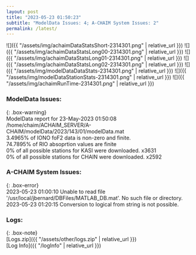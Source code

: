 ```yaml
---
layout: post
title: "2023-05-23 01:50:23"
subtitle: "ModelData Issues: 4; A-CHAIM System Issues: 2"
permalink: /latest/
---
```


![]({{ "/assets/img/achaimDataStatsShort-2314301.png" | relative_url }})
![]({{ "/assets/img/achaimDataStatsLong00-2314301.png" | relative_url }})
![]({{ "/assets/img/achaimDataStatsLong01-2314301.png" | relative_url }})
![]({{ "/assets/img/achaimDataStatsLong02-2314301.png" | relative_url }})
![]({{ "/assets/img/modelDataDataStats-2314301.png" | relative_url }})
![]({{ "/assets/img/modelDataStationStats-2314301.png" | relative_url }})
![]({{ "/assets/img/achaimRunTime-2314301.png" | relative_url }})


### ModelData Issues:  
  
{: .box-warning}  
 ModelData report for 23-May-2023 01:50:08   
 /home/chaim/ACHAIM_SERVER/A-CHAIM/modelData/2023/143/01/modelData.mat   
 3.4965% of IONO foF2 data is non-zero and finite.   
 74.7895% of RIO absoprtion values are finite   
 0% of all possible stations for KASI were downloaded. x3631   
 0% of all possible stations for CHAIN were downloaded. x2592   
  
### A-CHAIM System Issues:  
  
{: .box-error}  
2023-05-23 01:00:10 Unable to read file '/usr/local/jbernard/DBFiles/MATLAB_DB.mat'. No such file or directory.  
2023-05-23 01:20:15 Conversion to logical from string is not possible.  

### Logs:  
  
{: .box-note}  
[Logs.zip]({{ "/assets/other/logs.zip" | relative_url }})  
[Log Info]({{ "/logInfo" | relative_url }})  
